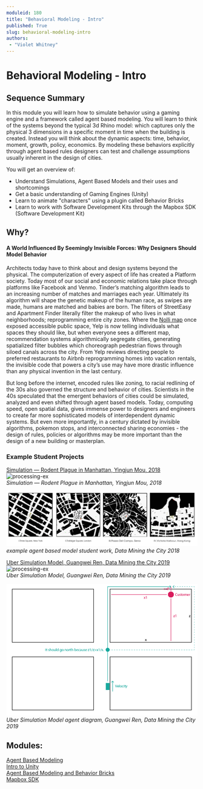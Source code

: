 ```yaml
---
moduleid: 180
title: "Behavioral Modeling - Intro"
published: True
slug: behavioral-modeling-intro
authors:
 - "Violet Whitney"
---
```



# Behavioral Modeling - Intro
## Sequence Summary
In this module you will learn how to simulate behavior using a gaming engine and a framework called agent based modeling.
You will learn to think of the systems beyond the typical 3d Rhino model: which captures only the physical 3 dimensions in a specific moment in time when the building is created. Instead you will think about the dynamic aspects: time, behavior, moment, growth, policy, economics. By modeling these behaviors explicitly through agent based rules designers can test and challenge assumptions usually inherent in the design of cities. 

You will get an overview of:
- Understand Simulations, Agent Based Models and their uses and shortcomings
- Get a basic understanding of Gaming Engines (Unity)
- Learn to animate "characters" using a plugin called Behavior Bricks
- Learn to work with Software Development Kits through the Mapbox SDK (Software Development Kit)

## Why?
#### A World Influenced By Seemingly Invisible Forces: Why Designers Should Model Behavior
Architects today have to think about and design systems beyond the physical.
The computerization of every aspect of life has created a Platform society. Today most of our social and economic relations take place through platforms like Facebook and Venmo. Tinder’s matching algorithm leads to an increasing number of matches and marriages each year. Ultimately its algorithm will shape the genetic makeup of the human race, as swipes are made, humans are matched and babies are born. The filters of StreetEasy and Apartment Finder literally filter the makeup of who lives in what neighborhoods; reprogramming entire city zones. Where the [Nolli map](https://en.wikipedia.org/wiki/Giambattista_Nolli) once exposed accessible public space, Yelp is now telling individuals what spaces they should like, but when everyone sees a different map, recommendation systems algorithmically segregate cities, generating spatialized filter bubbles which choreograph pedestrian flows through siloed canals across the city. From Yelp reviews directing people to preferred restaurants to Airbnb reprogramming homes into vacation rentals, the invisible code that powers a city’s use may have more drastic influence than any physical invention in the last century.  

But long before the internet, encoded rules like zoning, to racial redlining of the 30s also governed the structure and behavior of cities. Scientists in the 40s speculated that the emergent behaviors of cities could be simulated, analyzed and even shifted through agent based models. Today, computing speed, open spatial data, gives immense power to designers and engineers to create far more sophisticated models of interdependent dynamic systems. But even more importantly, in a century dictated by invisible algorithms, pokemon stops, and interconnected sharing economies - the design of rules, policies or algorithms may be more important than the design of a new building or masterplan. 

### Example Student Projects
[Simulation — Rodent Plague in Manhattan, Yingjun Mou, 2018](https://medium.com/data-mining-the-city/simulation-rodent-plague-in-manhattan-9153f98da034)   
![processing-ex](images/bmi-1.gif#img-full)   
*Simulation — Rodent Plague in Manhattan, Yingjun Mou, 2018* 

![processing-ex](images/bmi-7.jpeg#img-full)   
*example agent based model student work, Data Mining the City 2018*   

[Uber Simulation Model, Guangwei Ren, Data Mining the City 2019](https://medium.com/data-mining-the-city/uber-simulation-model-f3492aee7263)
![processing-ex](images/bmi-9.gif#img-full)   
*Uber Simulation Model, Guangwei Ren, Data Mining the City 2019*

![processing-ex](images/bmi-10.png#img-full)   
*Uber Simulation Model agent diagram, Guangwei Ren, Data Mining the City 2019*

## Modules:
[Agent Based Modeling](181-Unity-and-Agent-Based-Models.md)    
[Intro to Unity](182-Intro-To-Unity.md)    
[Agent Based Modeling and Behavior Bricks](183-Agent-Based-Populations-and-Behavior-Bricks.md)    
[Mapbox SDK](184-Mapbox-SDK-and-Routing.md)    
